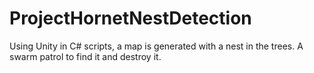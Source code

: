 # ProjectHornetNestDetection

Using Unity in C# scripts, a map is generated with a nest in the trees. A swarm patrol to find it and destroy it.
